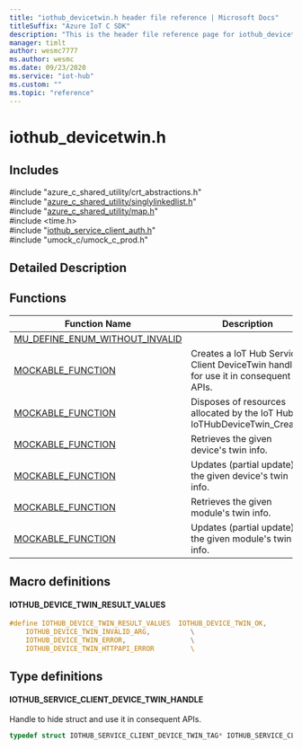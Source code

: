 ```yaml
---                             
title: "iothub_devicetwin.h header file reference | Microsoft Docs" 
titleSuffix: "Azure IoT C SDK"            
description: "This is the header file reference page for iothub_devicetwin.h in the Azure IoT C SDK. This SDK is used with Azure IoT Hub and Azure IoT Hub Device Provisioning Service"            
manager: timlt                 
author: wesmc7777              
ms.author: wesmc               
ms.date: 09/23/2020                    
ms.service: "iot-hub"             
ms.custom: ""                
ms.topic: "reference"        
---                            
```


# iothub_devicetwin.h 

## Includes

\#include "azure_c_shared_utility/crt_abstractions.h"  
\#include "[azure_c_shared_utility/singlylinkedlist.h](singlylinkedlist-h.md)"  
\#include "[azure_c_shared_utility/map.h](map-h.md)"  
\#include <time.h>  
\#include "[iothub_service_client_auth.h](iothub-service-client-auth-h.md)"  
\#include "umock_c/umock_c_prod.h"  

## Detailed Description

## Functions

Function Name                  | Description                                
--------------------------------|---------------------------------------------
[MU_DEFINE_ENUM_WITHOUT_INVALID](./iothub-devicetwin-h/mu-define-enum-without-invalid.md)            | 
[MOCKABLE_FUNCTION](./iothub-devicetwin-h/mockable-function.md)            | Creates a IoT Hub Service Client DeviceTwin handle for use it in consequent APIs.
[MOCKABLE_FUNCTION](./iothub-devicetwin-h/mockable-function.md)            | Disposes of resources allocated by the IoT Hub IoTHubDeviceTwin_Create.
[MOCKABLE_FUNCTION](./iothub-devicetwin-h/mockable-function.md)            | Retrieves the given device's twin info.
[MOCKABLE_FUNCTION](./iothub-devicetwin-h/mockable-function.md)            | Updates (partial update) the given device's twin info.
[MOCKABLE_FUNCTION](./iothub-devicetwin-h/mockable-function.md)            | Retrieves the given module's twin info.
[MOCKABLE_FUNCTION](./iothub-devicetwin-h/mockable-function.md)            | Updates (partial update) the given module's twin info.

## Macro definitions

#### IOTHUB_DEVICE_TWIN_RESULT_VALUES

```C
#define IOTHUB_DEVICE_TWIN_RESULT_VALUES  IOTHUB_DEVICE_TWIN_OK,                   \
    IOTHUB_DEVICE_TWIN_INVALID_ARG,          \
    IOTHUB_DEVICE_TWIN_ERROR,                \
    IOTHUB_DEVICE_TWIN_HTTPAPI_ERROR         \ 
```

## Type definitions

#### IOTHUB_SERVICE_CLIENT_DEVICE_TWIN_HANDLE

Handle to hide struct and use it in consequent APIs. 

```C
typedef struct IOTHUB_SERVICE_CLIENT_DEVICE_TWIN_TAG* IOTHUB_SERVICE_CLIENT_DEVICE_TWIN_HANDLE;
```

